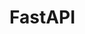# FastAPI

<p align="center"> 
 <br/>
 <img src="https://img.shields.io/badge/fastapi-#009688?style=flat&logo=fastapi&logoColor=white" style="height : auto; margin-left : 10px; margin-right : 10px;"/>
 <img src="https://img.shields.io/badge/python-#3776AB?style=flat&logo=python&logoColor=white" style="height : auto; margin-left : 10px; margin-right : 10px;"/>
 <img src="https://img.shields.io/badge/mysql-#4479A1?style=flat&logo=mysql&logoColor=white" style="height : auto; margin-left : 10px; margin-right : 10px;"/>
 <img src="https://img.shields.io/badge/ubuntu-#E95420?style=flat&logo=ubuntu&logoColor=white" style="height : auto; margin-left : 10px; margin-right : 10px;"/>
 <img src="https://img.shields.io/badge/windowsterminal-#4D4D4D?style=flat&logo=windowsterminal&logoColor=white" style="height : auto; margin-left : 10px; margin-right : 10px;"/> 
 <img src="https://img.shields.io/badge/amazonaws-#232F3E?style=flat&logo=amazonaws&logoColor=white" style="height : auto; margin-left : 10px; margin-right : 10px;"/>
 <img src="https://img.shields.io/badge/visualstudiocode-#007ACC?style=flat&logo=visualstudiocode&logoColor=white" style="height : auto; margin-left : 10px; margin-right : 10px;"/> 
</p>
